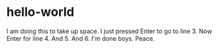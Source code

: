 # hello-world
I am doing this to take up space.
I just pressed Enter to go to line 3.
Now Enter for line 4.
And 5.
And 6.
I'm done boys. Peace.

